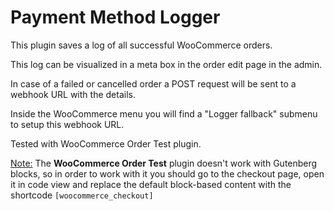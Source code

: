 # Payment Method Logger

This plugin saves a log of all successful WooCommerce orders.

This log can be visualized in a meta box in the order edit page in the admin.

In case of a failed or cancelled order a POST request will be sent to a webhook URL with the details.

Inside the WooCommerce menu you will find a "Logger fallback" submenu to setup this webhook URL.

Tested with WooCommerce Order Test plugin.

<u>Note:</u> The **WooCommerce Order Test** plugin doesn't work with Gutenberg blocks, so in order to work with it you should go to the checkout page, open it in code view and replace the default block-based content with the shortcode ```[woocommerce_checkout]```